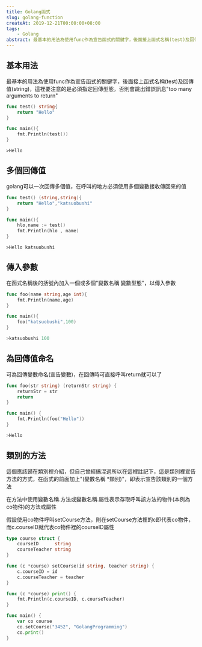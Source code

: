 ```yaml
---
title: Golang函式
slug: golang-function
createAt: 2019-12-21T00:00:00+08:00
tags:
    - Golang
abstract: 最基本的用法為使用func作為宣告函式的關鍵字，後面接上函式名稱(test)及回傳值(string)，這裡要注意的是必須指定回傳型態，否則會跳出錯誤訊息"too many arguments to return"
---
```


## 基本用法

最基本的用法為使用func作為宣告函式的關鍵字，後面接上函式名稱(test)及回傳值(string)，這裡要注意的是必須指定回傳型態，否則會跳出錯誤訊息"too many arguments to return"

```go
func test() string{
    return "Hello" 
}

func main(){
    fmt.Println(test())
}
```

```shell
>Hello
```

## 多個回傳值

golang可以一次回傳多個值，在呼叫的地方必須使用多個變數接收傳回來的值

```go
func test() (string,string){
    return "Hello","katsuobushi"
}

func main(){
    hlo,name := test()
    fmt.Println(hlo , name)
}
```

```shell
>Hello katsuobushi
```

## 傳入參數

在函式名稱後的括號內加入一個或多個"變數名稱 變數型態"，以傳入參數

```go
func foo(name string,age int){
    fmt.Println(name,age)
}

func main(){
    foo("katsuobushi",100)
}
```

```go
>katsuobushi 100
```

## 為回傳值命名

可為回傳變數命名(宣告變數)，在回傳時可直接呼叫return就可以了

```go
func foo(str string) (returnStr string) {
    returnStr = str
    return
}

func main() {
    fmt.Println(foo("Hello"))
}
```

```go
>Hello
```

## 類別的方法

這個應該歸在類別裡介紹，但自己曾經搞混過所以在這裡註記下，這是類別裡宣告方法的方式，在函式的前面加上"(變數名稱 *類別)"，即表示宣告該類別的一個方法

在方法中使用變數名稱.方法或變數名稱.屬性表示存取呼叫該方法的物件(本例為co物件)的方法或屬性

假設使用co物件呼叫setCourse方法，則在setCourse方法裡的c即代表co物件，而c.courseID就代表co物件裡的courseID屬性

```go
type course struct {
    courseID      string
    courseTeacher string
}

func (c *course) setCourse(id string, teacher string) {
    c.courseID = id
    c.courseTeacher = teacher
}

func (c *course) print() {
    fmt.Println(c.courseID, c.courseTeacher)
}

func main() {
    var co course
    co.setCourse("3452", "GolangProgramming")
    co.print()
}
```
